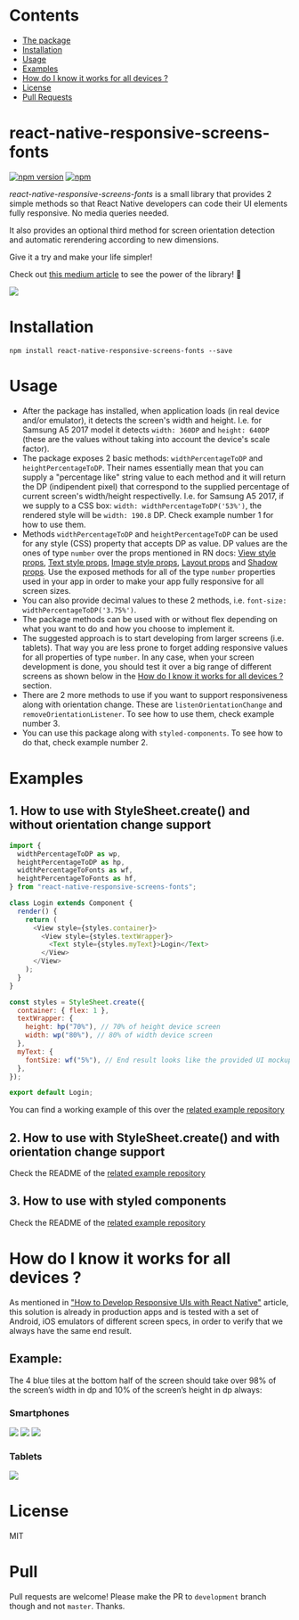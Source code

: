 # Contents

- [The package](#react-native-responsive-screens-fonts)
- [Installation](#installation)
- [Usage](#usage)
- [Examples](#examples)
- [How do I know it works for all devices ?](#example)
- [License](#license)
- [Pull Requests](#pull)

# react-native-responsive-screens-fonts

[![npm version](https://badge.fury.io/js/react-native-responsive-screen.svg)](https://www.npmjs.com/package/react-native-responsive-screens-fonts)
[![npm](https://img.shields.io/npm/dm/react-native-responsive-screen.svg)]()

<i>react-native-responsive-screens-fonts</i> is a small library that provides 2 simple methods so that React Native developers can code their UI elements fully responsive. No media queries needed.

It also provides an optional third method for screen orientation detection and automatic rerendering according to new dimensions.

Give it a try and make your life simpler!

Check out [this medium article](https://medium.com/react-native-training/build-responsive-react-native-views-for-any-device-and-support-orientation-change-1c8beba5bc23) to see the power of the library! 🚀

<img src="https://cdn-images-1.medium.com/max/800/1*BWpx3uRPlWByahoXA6M-BQ.jpeg" />

# Installation

`npm install react-native-responsive-screens-fonts --save`

# Usage

- After the package has installed, when application loads (in real device and/or emulator), it detects the screen's width and height. I.e. for Samsung A5 2017 model it detects `width: 360DP` and `height: 640DP` (these are the values without taking into account the device's scale factor).
- The package exposes 2 basic methods: `widthPercentageToDP` and `heightPercentageToDP`. Their names essentially mean that you can supply a "percentage like" string value to each method and it will return the DP (indipendent pixel) that correspond to the supplied percentage of current screen's width/height respectivelly. I.e. for Samsung A5 2017, if we supply to a CSS box: `width: widthPercentageToDP('53%')`, the rendered style will be `width: 190.8` DP. Check example number 1 for how to use them.
- Methods `widthPercentageToDP` and `heightPercentageToDP` can be used for any style (CSS) property that accepts DP as value. DP values are the ones of type `number` over the props mentioned in RN docs: [View style props](https://facebook.github.io/react-native/docs/view-style-props.html), [Text style props](https://facebook.github.io/react-native/docs/text-style-props.html), [Image style props](https://facebook.github.io/react-native/docs/image-style-props.html), [Layout props](https://facebook.github.io/react-native/docs/layout-props.html) and [Shadow props](https://facebook.github.io/react-native/docs/shadow-props.html). Use the exposed methods for all of the type `number` properties used in your app in order to make your app fully responsive for all screen sizes.
- You can also provide decimal values to these 2 methods, i.e. `font-size: widthPercentageToDP('3.75%')`.
- The package methods can be used with or without flex depending on what you want to do and how you choose to implement it.
- The suggested approach is to start developing from larger screens (i.e. tablets). That way you are less prone to forget adding responsive values for all properties of type `number`. In any case, when your screen development is done, you should test it over a big range of different screens as shown below in the [How do I know it works for all devices ?](#example) section.
- There are 2 more methods to use if you want to support responsiveness along with orientation change. These are `listenOrientationChange` and `removeOrientationListener`. To see how to use them, check example number 3.
- You can use this package along with `styled-components`. To see how to do that, check example number 2.

# Examples

## 1. How to use with StyleSheet.create() and without orientation change support

```javascript
import {
  widthPercentageToDP as wp,
  heightPercentageToDP as hp,
  widthPercentageToFonts as wf,
  heightPercentageToFonts as hf,
} from "react-native-responsive-screens-fonts";

class Login extends Component {
  render() {
    return (
      <View style={styles.container}>
        <View style={styles.textWrapper}>
          <Text style={styles.myText}>Login</Text>
        </View>
      </View>
    );
  }
}

const styles = StyleSheet.create({
  container: { flex: 1 },
  textWrapper: {
    height: hp("70%"), // 70% of height device screen
    width: wp("80%"), // 80% of width device screen
  },
  myText: {
    fontSize: wf("5%"), // End result looks like the provided UI mockup but uses of widthPercentageToFonts as wf will provide better font size for small and big devices like ios, Ipad and Tablet as well.                          
  },
});

export default Login;
```

You can find a working example of this over the [related example repository](https://github.com/israr-shaikh/react-native-responsive-screens-fonts/blob/master/examples/responsive-screen/README.md)

## 2. How to use with StyleSheet.create() and with orientation change support

Check the README of the [related example repository](https://github.com/israr-shaikh/react-native-responsive-screens-fonts/blob/master/examples/responsive-screen-orientation-change/README.md)

## 3. How to use with styled components

Check the README of the [related example repository](https://github.com/israr-shaikh/react-native-responsive-screens-fonts/blob/master/examples/responsive-screen-styled-components/README.md)

# How do I know it works for all devices ?

As mentioned in ["How to Develop Responsive UIs with React Native"](https://medium.com/building-with-react-native/how-to-develop-responsive-uis-with-react-native-1x03-a448097c9503) article, this solution is already in production apps and is tested with a set of Android, iOS emulators of different screen specs, in order to verify that we always have the same end result.

## Example:

The 4 blue tiles at the bottom half of the screen should take over 98% of the screen’s width in dp and 10% of the screen’s height in dp always:

### Smartphones

<img src="https://cdn-images-1.medium.com/max/800/1*aoIGDVNrcvIw_4NRqRtHTA.png" />
<img src="https://cdn-images-1.medium.com/max/800/1*Yl9k-Lxg9jxJ9g00qmRlIA.png" />
<img src="https://cdn-images-1.medium.com/max/800/1*rE43O18nt4_ECUvXr_fSZA.png" />

### Tablets

<img src="https://cdn-images-1.medium.com/max/800/1*3uJUPxITidUJAokwB8BokQ.png" />

# License

MIT

# Pull

Pull requests are welcome! Please make the PR to `development` branch though and not `master`. Thanks.

